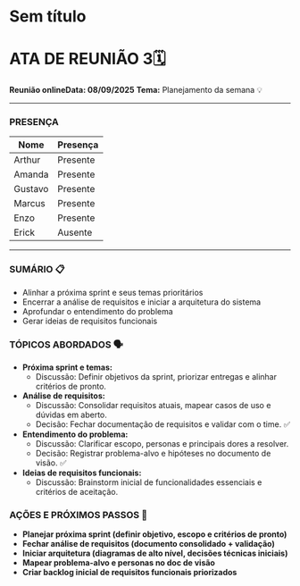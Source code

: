 # Sem título

# ATA DE REUNIÃO 3🗓️

**Reunião onlineData: 08/09/2025**
**Tema:**  Planejamento da semana 💡

---

### **PRESENÇA**

| Nome | Presença |
| --- | --- |
| Arthur | Presente |
| Amanda | Presente |
| Gustavo | Presente |
| Marcus | Presente |
| Enzo | Presente |
| Erick | Ausente |

---

### **SUMÁRIO** 📋

- Alinhar a próxima sprint e seus temas prioritários
- Encerrar a análise de requisitos e iniciar a arquitetura do sistema
- Aprofundar o entendimento do problema
- Gerar ideias de requisitos funcionais

### **TÓPICOS ABORDADOS** 🗣️

- **Próxima sprint e temas:**
    - Discussão: Definir objetivos da sprint, priorizar entregas e alinhar critérios de pronto.
- **Análise de requisitos:**
    - Discussão: Consolidar requisitos atuais, mapear casos de uso e dúvidas em aberto.
    - Decisão: Fechar documentação de requisitos e validar com o time. ✅
- **Entendimento do problema:**
    - Discussão: Clarificar escopo, personas e principais dores a resolver.
    - Decisão: Registrar problema-alvo e hipóteses no documento de visão. ✅
- **Ideias de requisitos funcionais:**
    - Discussão: Brainstorm inicial de funcionalidades essenciais e critérios de aceitação.

### **AÇÕES E PRÓXIMOS PASSOS** 🚀

- **Planejar próxima sprint (definir objetivo, escopo e critérios de pronto)**
- **Fechar análise de requisitos (documento consolidado + validação)**
- **Iniciar arquitetura (diagramas de alto nível, decisões técnicas iniciais)**
- **Mapear problema-alvo e personas no doc de visão**
- **Criar backlog inicial de requisitos funcionais priorizados**